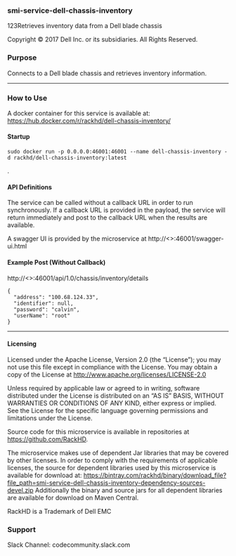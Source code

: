 ### smi-service-dell-chassis-inventory

123Retrieves inventory data from a Dell blade chassis

Copyright © 2017 Dell Inc. or its subsidiaries.  All Rights Reserved. 

### Purpose

Connects to a Dell blade chassis and retrieves inventory information.

---

### How to Use

A docker container for this service is available at: https://hub.docker.com/r/rackhd/dell-chassis-inventory/

#### Startup
~~~
sudo docker run -p 0.0.0.0:46001:46001 --name dell-chassis-inventory -d rackhd/dell-chassis-inventory:latest
~~~
.
#### API Definitions

The service can be called without a callback URL in order to run synchronously.  If a callback URL is provided in the payload, the service will return immediately and post to the callback URL when the results are available.

A swagger UI is provided by the microservice at http://<<ip>>:46001/swagger-ui.html

#### Example Post (Without Callback)

http://<<ip>>:46001/api/1.0/chassis/inventory/details
~~~
{
  "address": "100.68.124.33",
  "identifier": null,
  "password": "calvin",
  "userName": "root"
}
~~~
---

#### Licensing
Licensed under the Apache License, Version 2.0 (the “License”); you may not use this file except in compliance with the License. You may obtain a copy of the License at http://www.apache.org/licenses/LICENSE-2.0

Unless required by applicable law or agreed to in writing, software distributed under the License is distributed on an “AS IS” BASIS, WITHOUT WARRANTIES OR CONDITIONS OF ANY KIND, either express or implied. See the License for the specific language governing permissions and limitations under the License.

Source code for this microservice is available in repositories at https://github.com/RackHD.  

The microservice makes use of dependent Jar libraries that may be covered by other licenses. In order to comply with the requirements of applicable licenses, the source for dependent libraries used by this microservice is available for download at:   https://bintray.com/rackhd/binary/download_file?file_path=smi-service-dell-chassis-inventory-dependency-sources-devel.zip
Additionally the binary and source jars for all dependent libraries are available for download on Maven Central.

RackHD is a Trademark of Dell EMC


### Support
Slack Channel: codecommunity.slack.com
